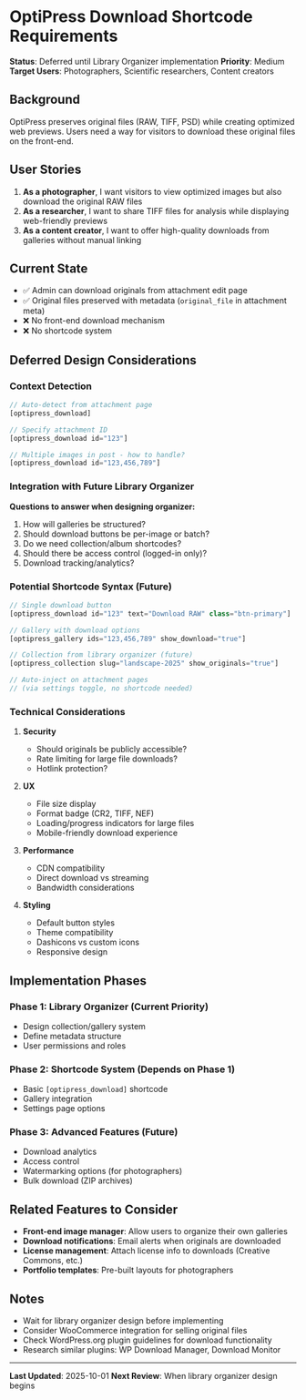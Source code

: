 # OptiPress Download Shortcode Requirements

**Status**: Deferred until Library Organizer implementation
**Priority**: Medium
**Target Users**: Photographers, Scientific researchers, Content creators

## Background

OptiPress preserves original files (RAW, TIFF, PSD) while creating optimized web previews. Users need a way for visitors to download these original files on the front-end.

## User Stories

1. **As a photographer**, I want visitors to view optimized images but also download the original RAW files
2. **As a researcher**, I want to share TIFF files for analysis while displaying web-friendly previews
3. **As a content creator**, I want to offer high-quality downloads from galleries without manual linking

## Current State

- ✅ Admin can download originals from attachment edit page
- ✅ Original files preserved with metadata (`original_file` in attachment meta)
- ❌ No front-end download mechanism
- ❌ No shortcode system

## Deferred Design Considerations

### Context Detection
```php
// Auto-detect from attachment page
[optipress_download]

// Specify attachment ID
[optipress_download id="123"]

// Multiple images in post - how to handle?
[optipress_download id="123,456,789"]
```

### Integration with Future Library Organizer

**Questions to answer when designing organizer:**
1. How will galleries be structured?
2. Should download buttons be per-image or batch?
3. Do we need collection/album shortcodes?
4. Should there be access control (logged-in only)?
5. Download tracking/analytics?

### Potential Shortcode Syntax (Future)

```php
// Single download button
[optipress_download id="123" text="Download RAW" class="btn-primary"]

// Gallery with download options
[optipress_gallery ids="123,456,789" show_download="true"]

// Collection from library organizer (future)
[optipress_collection slug="landscape-2025" show_originals="true"]

// Auto-inject on attachment pages
// (via settings toggle, no shortcode needed)
```

### Technical Considerations

1. **Security**
   - Should originals be publicly accessible?
   - Rate limiting for large file downloads?
   - Hotlink protection?

2. **UX**
   - File size display
   - Format badge (CR2, TIFF, NEF)
   - Loading/progress indicators for large files
   - Mobile-friendly download experience

3. **Performance**
   - CDN compatibility
   - Direct download vs streaming
   - Bandwidth considerations

4. **Styling**
   - Default button styles
   - Theme compatibility
   - Dashicons vs custom icons
   - Responsive design

## Implementation Phases

### Phase 1: Library Organizer (Current Priority)
- Design collection/gallery system
- Define metadata structure
- User permissions and roles

### Phase 2: Shortcode System (Depends on Phase 1)
- Basic `[optipress_download]` shortcode
- Gallery integration
- Settings page options

### Phase 3: Advanced Features (Future)
- Download analytics
- Access control
- Watermarking options (for photographers)
- Bulk download (ZIP archives)

## Related Features to Consider

- **Front-end image manager**: Allow users to organize their own galleries
- **Download notifications**: Email alerts when originals are downloaded
- **License management**: Attach license info to downloads (Creative Commons, etc.)
- **Portfolio templates**: Pre-built layouts for photographers

## Notes

- Wait for library organizer design before implementing
- Consider WooCommerce integration for selling original files
- Check WordPress.org plugin guidelines for download functionality
- Research similar plugins: WP Download Manager, Download Monitor

---

**Last Updated**: 2025-10-01
**Next Review**: When library organizer design begins
